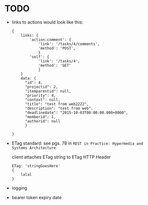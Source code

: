 # TODO #

- links to actions
    would look like this:
    ```
    {
        links: {
            'action:comment': {
                'link': '/tasks/4/comments',
                'method': 'POST',
                }
            'self': {
                'link': '/tasks/4',
                'method': 'GET'
                }
        }
        data: {
          "id": 4,
          "projectid": 2,
          "itemparentid": null,
          "priority": 4,
          "context": null,
          "title": "test from web2222",
          "description": "test from web",
          "deadlinedate": "2015-10-03T00:00:00.000+0000",
          "memberid": 1,
          "authorid": null
          }

    } 
    ```   

- ETag standard:
    see pgs. 78 in `REST in Practice: Hypermedia and Systems Architecture`

    client attaches ETag string to ETag HTTP Header

    ```
    ETag: 'stringGoesHere'
    {
        lalal
    }
    ```

- logging 

- bearer token expiry date
